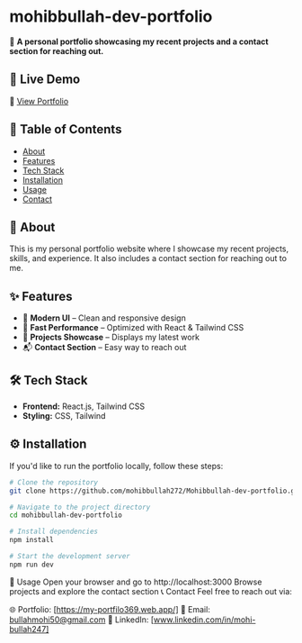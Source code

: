 # mohibbullah-dev-portfolio

🚀 **A personal portfolio showcasing my recent projects and a contact section for reaching out.**  



## 🌟 Live Demo
🔗 [View Portfolio](https://my-portfilo369.web.app)

## 📌 Table of Contents
- [About](#about)
- [Features](#features)
- [Tech Stack](#tech-stack)
- [Installation](#installation)
- [Usage](#usage)
- [Contact](#contact)


## 📖 About
This is my personal portfolio website where I showcase my recent projects, skills, and experience. It also includes a contact section for reaching out to me.

## ✨ Features
- 🎨 **Modern UI** – Clean and responsive design  
- 🚀 **Fast Performance** – Optimized with React & Tailwind CSS  
- 📁 **Projects Showcase** – Displays my latest work  
- 📬 **Contact Section** – Easy way to reach out  

## 🛠 Tech Stack
- **Frontend:** React.js, Tailwind CSS  
- **Styling:** CSS, Tailwind  

## ⚙️ Installation
If you'd like to run the portfolio locally, follow these steps:

```sh
# Clone the repository
git clone https://github.com/mohibbullah272/Mohibbullah-dev-portfolio.git

# Navigate to the project directory
cd mohibbullah-dev-portfolio

# Install dependencies
npm install

# Start the development server
npm run dev
```
🚀 Usage
Open your browser and go to http://localhost:3000
Browse projects and explore the contact section
📞 Contact
Feel free to reach out via:

🌐 Portfolio: [https://my-portfilo369.web.app/]
📧 Email: bullahmohi50@gmail.com
💼 LinkedIn: [www.linkedin.com/in/mohi-bullah247]


